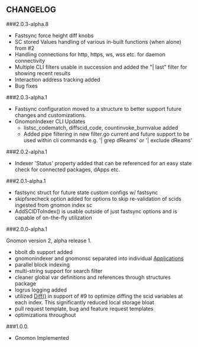 ## CHANGELOG

###2.0.3-alpha.8

* Fastsync force height diff knobs
* SC stored Values handling of various in-built functions (when alone) from #2
* Handling connections for http, https, ws, wss etc. for daemon connectivity
* Multiple CLI filters usable in succession and added the "| last" filter for showing recent results
* Interaction address tracking added
* Bug fixes

###2.0.3-alpha.1

* Fastsync configuration moved to a structure to better support future changes and customizations.
* GnomonIndexer CLI Updates
    * listsc_codematch, diffscid_code, countinvoke_burnvalue added
    * Added pipe filtering in new filter.go current and future support to be used within cli commands e.g. '| grep dReams' or '| exclude dReams'

###2.0.2-alpha.1

* Indexer 'Status' property added that can be referenced for an easy state check for connected packages, dApps etc.

###2.0.1-alpha.1

* fastsync struct for future state custom configs w/ fastsync
* skipfsrecheck option added for options to skip re-validation of scids ingested from gnomon index sc
* AddSCIDToIndex() is usable outside of just fastsync options and is capable of on-the-fly utilization

###2.0.0-alpha.1

Gnomon version 2, alpha release 1.

* bbolt db support added
* gnomonindexer and gnomonsc separated into individual [Applications](https://github.com/civilware/Gnomon/tree/main/cmd)
* parallel block indexing
* multi-string support for search filter
* cleaner global var definitions and references through structures package
* logrus logging added
* utilized [Diff()](https://github.com/deroproject/graviton/blob/master/diff_tree.go#L26) in support of #9 to optimize diffing the scid variables at each index. This significantly reduced local storage bloat
* pull request template, bug and feature request templates
* optimizations throughout

###1.0.0.

* Gnomon Implemented